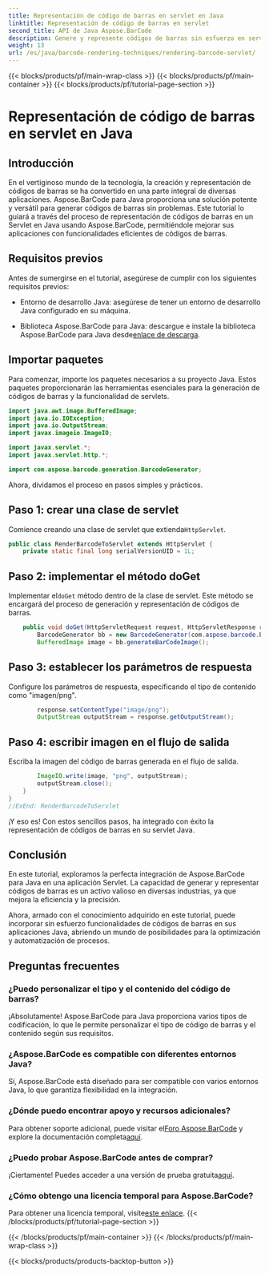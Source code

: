 ```yaml
---
title: Representación de código de barras en servlet en Java
linktitle: Representación de código de barras en servlet
second_title: API de Java Aspose.BarCode
description: Genere y represente códigos de barras sin esfuerzo en servlets Java con Aspose.BarCode. Personalice los tipos, integre fácilmente. ¡Explora las posibilidades!
weight: 13
url: /es/java/barcode-rendering-techniques/rendering-barcode-servlet/
---
```


{{< blocks/products/pf/main-wrap-class >}}
{{< blocks/products/pf/main-container >}}
{{< blocks/products/pf/tutorial-page-section >}}

# Representación de código de barras en servlet en Java


## Introducción

En el vertiginoso mundo de la tecnología, la creación y representación de códigos de barras se ha convertido en una parte integral de diversas aplicaciones. Aspose.BarCode para Java proporciona una solución potente y versátil para generar códigos de barras sin problemas. Este tutorial lo guiará a través del proceso de representación de códigos de barras en un Servlet en Java usando Aspose.BarCode, permitiéndole mejorar sus aplicaciones con funcionalidades eficientes de códigos de barras.

## Requisitos previos

Antes de sumergirse en el tutorial, asegúrese de cumplir con los siguientes requisitos previos:

- Entorno de desarrollo Java: asegúrese de tener un entorno de desarrollo Java configurado en su máquina.

-  Biblioteca Aspose.BarCode para Java: descargue e instale la biblioteca Aspose.BarCode para Java desde[enlace de descarga](https://releases.aspose.com/barcode/java/).

## Importar paquetes

Para comenzar, importe los paquetes necesarios a su proyecto Java. Estos paquetes proporcionarán las herramientas esenciales para la generación de códigos de barras y la funcionalidad de servlets.

```java
import java.awt.image.BufferedImage;
import java.io.IOException;
import java.io.OutputStream;
import javax.imageio.ImageIO;

import javax.servlet.*;
import javax.servlet.http.*;

import com.aspose.barcode.generation.BarcodeGenerator;
```

Ahora, dividamos el proceso en pasos simples y prácticos.

## Paso 1: crear una clase de servlet

 Comience creando una clase de servlet que extienda`HttpServlet`.

```java
public class RenderBarcodeToServlet extends HttpServlet {
    private static final long serialVersionUID = 1L;
```

## Paso 2: implementar el método doGet

 Implementar el`doGet` método dentro de la clase de servlet. Este método se encargará del proceso de generación y representación de códigos de barras.

```java
    public void doGet(HttpServletRequest request, HttpServletResponse response) throws IOException, ServletException {
        BarcodeGenerator bb = new BarcodeGenerator(com.aspose.barcode.EncodeTypes.CODE_128, "1234567");
        BufferedImage image = bb.generateBarCodeImage();
```

## Paso 3: establecer los parámetros de respuesta

Configure los parámetros de respuesta, especificando el tipo de contenido como "imagen/png".

```java
        response.setContentType("image/png");
        OutputStream outputStream = response.getOutputStream();
```

## Paso 4: escribir imagen en el flujo de salida

Escriba la imagen del código de barras generada en el flujo de salida.

```java
        ImageIO.write(image, "png", outputStream);
        outputStream.close();
    }
}
//ExEnd: RenderBarcodeToServlet
```

¡Y eso es! Con estos sencillos pasos, ha integrado con éxito la representación de códigos de barras en su servlet Java.

## Conclusión

En este tutorial, exploramos la perfecta integración de Aspose.BarCode para Java en una aplicación Servlet. La capacidad de generar y representar códigos de barras es un activo valioso en diversas industrias, ya que mejora la eficiencia y la precisión.

Ahora, armado con el conocimiento adquirido en este tutorial, puede incorporar sin esfuerzo funcionalidades de códigos de barras en sus aplicaciones Java, abriendo un mundo de posibilidades para la optimización y automatización de procesos.

## Preguntas frecuentes

### ¿Puedo personalizar el tipo y el contenido del código de barras?
¡Absolutamente! Aspose.BarCode para Java proporciona varios tipos de codificación, lo que le permite personalizar el tipo de código de barras y el contenido según sus requisitos.

### ¿Aspose.BarCode es compatible con diferentes entornos Java?
Sí, Aspose.BarCode está diseñado para ser compatible con varios entornos Java, lo que garantiza flexibilidad en la integración.

### ¿Dónde puedo encontrar apoyo y recursos adicionales?
 Para obtener soporte adicional, puede visitar el[Foro Aspose.BarCode](https://forum.aspose.com/c/barcode/13) y explore la documentación completa[aquí](https://reference.aspose.com/barcode/java/).

### ¿Puedo probar Aspose.BarCode antes de comprar?
¡Ciertamente! Puedes acceder a una versión de prueba gratuita[aquí](https://releases.aspose.com/).

### ¿Cómo obtengo una licencia temporal para Aspose.BarCode?
 Para obtener una licencia temporal, visite[este enlace](https://purchase.aspose.com/temporary-license/).
{{< /blocks/products/pf/tutorial-page-section >}}

{{< /blocks/products/pf/main-container >}}
{{< /blocks/products/pf/main-wrap-class >}}

{{< blocks/products/products-backtop-button >}}
